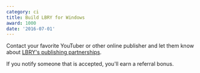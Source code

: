 ```yaml
---
category: ci
title: Build LBRY for Windows
award: 1000
date: '2016-07-01'
---
```


Contact your favorite YouTuber or other online publisher and let them know about [LBRY's publishing partnerships](http://lbry.io/publish).

If you notify someone that is accepted, you'll earn a referral bonus.